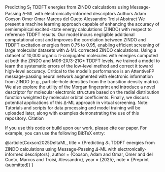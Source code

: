 Predicting S<sub>1</sub> TDDFT energies from ZINDO calculations using Message-Passing Δ-ML with electronically-informed descriptors
Authors
Adam Coxson
Omer Omar
Marcos del Cueto
Alessandro Troisi
Abstract
We present a machine learning approach capable of enhancing the accuracy of semiempirical excited-state energy calculations (ZINDO) with respect to reference TDDFT results. Our model incurs negligible additional computational cost and improves the correlation between ZINDO and TDDFT excitation energies from 0.75 to 0.95, enabling efficient screening of large molecular datasets with Δ-ML corrected ZINDO calculations. Using a dataset of 10,000 organic π-conjugated molecules with energies computed at both the ZINDO and M06-2X/3-21G* TDDFT levels, we trained a model to learn the systematic errors of the low-level method and correct it toward high-level accuracy. Critical to the model’s performance is an AttentiveFP message-passing neural network augmented with electronic information from ZINDO (e.g., particle–hole densities from the transition density matrix). We also explore the utility of the Morgan fingerprint and introduce a novel descriptor for molecular electronic structure based on the radial distribution function weighted by molecular orbital coefficients. Finally, we discuss potential applications of this Δ-ML approach in virtual screening. Note: Tutorials and scripts for data processing and model training will be uploaded later, along with examples demonstrating the use of this repository.
Citation

If you use this code or build upon our work, please cite our paper. For example, you can use the following BibTeX entry:

@article{Coxson2025DeltaML,
  title   = {Predicting $S_1$ TDDFT energies from ZINDO calculations using Message-Passing $\Delta$-ML with electronically-informed descriptors},
  author  = {Coxson, Adam and Omar, Omer and del Cueto, Marcos and Troisi, Alessandro},
  year    = {2025},
  note    = {Preprint (submitted)}
}
